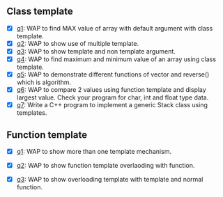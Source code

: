 ## Class template

- [x] [q1](./Class%20Template/q1.cpp): WAP to find MAX value of array with default argument with class template.
- [x] [q2](./Class%20Template/q2.cpp): WAP to show use of multiple template.
- [x] [q3](./Class%20Template/q3.cpp): WAP to show template and non template argument.
- [x] [q4](./Class%20Template/q4.cpp): WAP to find maximum and minimum value of an array using class template.
- [x] [q5](./Class%20Template/q5.cpp): WAP to demonstrate different functions of vector and reverse() which is algorithm.
- [x] [q6](./Class%20Template/q6.cpp): WAP to compare 2 values using function template and display largest value. Check your program for char, int and float type data.
- [x] [q7](./Class%20Template/q7.cpp): Write a C++ program to implement a generic Stack class using templates.
## Function template

- [x] [q1](./Function%20Template/q1.cpp): WAP to show more than one template mechanism.
- [x] [q2](./Function%20Template/q2.cpp): WAP to show function template overlaoding with function.
- [x] [q3](./Function%20Template/q3.cpp): WAP to show overloading template with template and normal function.





